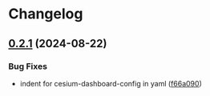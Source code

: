 # Changelog

## [0.2.1](https://github.com/ForumViriumHelsinki/CesiumDashboard/compare/v0.2.0...v0.2.1) (2024-08-22)


### Bug Fixes

* indent for cesium-dashboard-config in yaml ([f66a090](https://github.com/ForumViriumHelsinki/CesiumDashboard/commit/f66a090e094d1d3b7233480c0743d7c2cbab0cc5))
